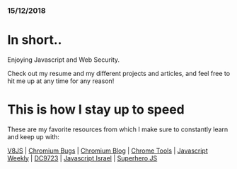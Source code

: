 ### 15/12/2018

# In short..

Enjoying Javascript and Web Security.

Check out my resume and my different projects and articles, and feel free to hit me up at any time for any reason!

# This is how I stay up to speed

These are my favorite resources from which I make sure to constantly learn and keep up with:

[V8JS](https://v8.dev/blog) |
[Chromium Bugs](https://bugs.chromium.org/p/chromium/issues/list) |
[Chromium Blog](https://blog.chromium.org/) |
[Chrome Tools](https://developers.google.com/web/tools/) |
[Javascript Weekly](https://javascriptweekly.com/) |
[DC9723](https://www.facebook.com/groups/dc9723/) |
[Javascript Israel](https://www.facebook.com/groups/jsisrael/) |
[Superhero JS](http://superherojs.com/)
